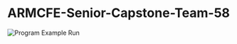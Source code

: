 # ARMCFE-Senior-Capstone-Team-58
![Program Example Run](https://github.com/ConnerFosterCS/In-class-activity-Continuous-Integration/blob/main/pytest%20output.PNG)
